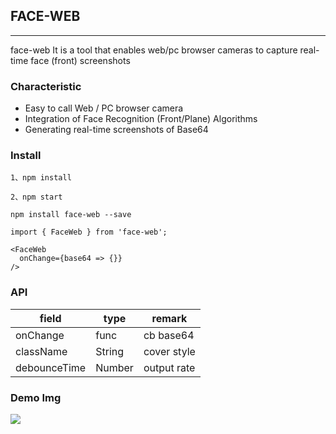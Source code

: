 ## FACE-WEB
---
face-web It is a tool that enables web/pc browser cameras to capture real-time face (front) screenshots

### Characteristic
- Easy to call Web / PC browser camera
- Integration of Face Recognition (Front/Plane) Algorithms
- Generating real-time screenshots of Base64


### Install

```
1、npm install
```

```
2、npm start
```

```
npm install face-web --save
```

```
import { FaceWeb } from 'face-web';

<FaceWeb
  onChange={base64 => {}}
/>
```

### API

|  field   | type  | remark |
|  ----  | ----  | ---- |
| onChange  | func | cb base64 |
| className  | String | cover style |
| debounceTime  | Number | output rate |

### Demo Img

![](https://p1-juejin.byteimg.com/tos-cn-i-k3u1fbpfcp/7687df9d80024dc98f9a13bf2badee7f~tplv-k3u1fbpfcp-watermark.image)
